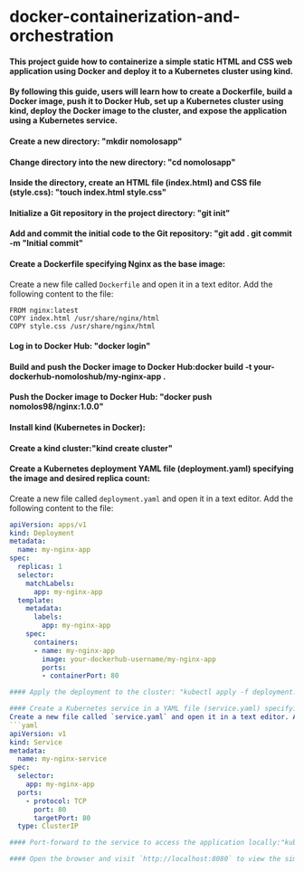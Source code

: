 # docker-containerization-and-orchestration

#### This project guide how to containerize a simple static HTML and CSS web application using Docker and deploy it to a Kubernetes cluster using kind. 

#### By following this guide, users will learn how to create a Dockerfile, build a Docker image, push it to Docker Hub, set up a Kubernetes cluster using kind, deploy the Docker image to the cluster, and expose the application using a Kubernetes service.

#### Create a new directory: "mkdir nomolosapp"

#### Change directory into the new directory: "cd nomolosapp"

#### Inside the directory, create an HTML file (index.html) and CSS file (style.css): "touch index.html style.css"

#### Initialize a Git repository in the project directory: "git init"

#### Add and commit the initial code to the Git repository: "git add . git commit -m "Initial commit"

#### Create a Dockerfile specifying Nginx as the base image:

Create a new file called `Dockerfile` and open it in a text editor. Add the following content to the file:

```
FROM nginx:latest
COPY index.html /usr/share/nginx/html
COPY style.css /usr/share/nginx/html
```

#### Log in to Docker Hub: "docker login"

#### Build and push the Docker image to Docker Hub:docker build -t your-dockerhub-nomoloshub/my-nginx-app .

#### Push the Docker image to Docker Hub: "docker push nomolos98/nginx:1.0.0"

#### Install kind (Kubernetes in Docker):

#### Create a kind cluster:"kind create cluster"

#### Create a Kubernetes deployment YAML file (deployment.yaml) specifying the image and desired replica count:
Create a new file called `deployment.yaml` and open it in a text editor. Add the following content to the file:
```yaml
apiVersion: apps/v1
kind: Deployment
metadata:
  name: my-nginx-app
spec:
  replicas: 1
  selector:
    matchLabels:
      app: my-nginx-app
  template:
    metadata:
      labels:
        app: my-nginx-app
    spec:
      containers:
      - name: my-nginx-app
        image: your-dockerhub-username/my-nginx-app
        ports:
        - containerPort: 80

#### Apply the deployment to the cluster: "kubectl apply -f deployment.yaml"

#### Create a Kubernetes service in a YAML file (service.yaml) specifying the type as ClusterIP:
Create a new file called `service.yaml` and open it in a text editor. Add the following content to the file:
```yaml
apiVersion: v1
kind: Service
metadata:
  name: my-nginx-service
spec:
  selector:
    app: my-nginx-app
  ports:
    - protocol: TCP
      port: 80
      targetPort: 80
  type: ClusterIP

#### Port-forward to the service to access the application locally:"kubectl port-forward service/my-nginx-service 8080:80"

#### Open the browser and visit `http://localhost:8080` to view the simple frontend application.

